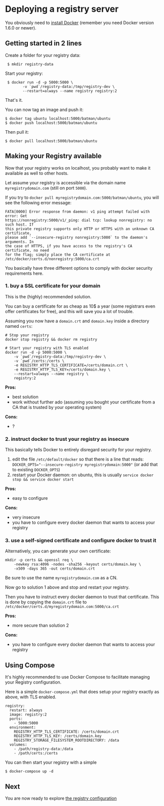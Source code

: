 <!--GITHUB
page_title: Deploying a registry server
page_description: Explains how to deploy a registry server
page_keywords: registry, service, images, repository
IGNORES-->


# Deploying a registry server

You obviously need to [install Docker](https://docs.docker.com/installation/) (remember you need Docker version 1.6.0 or newer).

## Getting started in 2 lines

Create a folder for your registry data:

     $ mkdir registry-data

Start your registry:

     $ docker run -d -p 5000:5000 \
     		-v `pwd`/registry-data:/tmp/registry-dev \
     		--restart=always --name registry registry:2

That's it.

You can now tag an image and push it:

    $ docker tag ubuntu localhost:5000/batman/ubuntu
    $ docker push localhost:5000/batman/ubuntu

Then pull it:

    $ docker pull localhost:5000/batman/ubuntu


## Making your Registry available

Now that your registry works on localhost, you probably want to make it available as well to other hosts.

Let assume your registry is accessible via the domain name `myregistrydomain.com` (still on port `5000`).

If you try to `docker pull myregistrydomain.com:5000/batman/ubuntu`, you will see the following error message:

```
FATA[0000] Error response from daemon: v1 ping attempt failed with error: Get
https://nonregistry:5000/v1/_ping: dial tcp: lookup nonregistry: no such host. If
this private registry supports only HTTP or HTTPS with an unknown CA certificate,
please add `--insecure-registry nonregistry:5000` to the daemon's arguments. In
the case of HTTPS, if you have access to the registry's CA certificate, no need
for the flag; simply place the CA certificate at /etc/docker/certs.d/nonregistry:5000/ca.crt
```

You basically have three different options to comply with docker security requirements here.

### 1. buy a SSL certificate for your domain

This is the (highly) recommended solution.

You can buy a certificate for as cheap as 10$ a year (some registrars even offer certificates for free), and this will save you a lot of trouble.

Assuming you now have a `domain.crt` and `domain.key` inside a directory named `certs`:

```
# Stop your registry
docker stop registry && docker rm registry

# Start your registry with TLS enabled
docker run -d -p 5000:5000 \
	-v `pwd`/registry-data:/tmp/registry-dev \
	-v `pwd`/certs:/certs \
	-e REGISTRY_HTTP_TLS_CERTIFICATE=/certs/domain.crt \
	-e REGISTRY_HTTP_TLS_KEY=/certs/domain.key \
	--restart=always --name registry \
	registry:2
```

**Pros:**

 - best solution
 - work without further ado (assuming you bought your certificate from a CA that is trusted by your operating system)

**Cons:**

 - ?

### 2. instruct docker to trust your registry as insecure

This basically tells Docker to entirely disregard security for your registry.

1. edit the file `/etc/default/docker` so that there is a line that reads: `DOCKER_OPTS="--insecure-registry myregistrydomain:5000"` (or add that to existing `DOCKER_OPTS`)
2. restart your Docker daemon: on ubuntu, this is usually `service docker stop && service docker start`

**Pros:**

 - easy to configure
 
**Cons:**
 
 - very insecure
 - you have to configure every docker daemon that wants to access your registry 
  
### 3. use a self-signed certificate and configure docker to trust it

Alternatively, you can generate your own certificate:

```
mkdir -p certs && openssl req \
	-newkey rsa:4096 -nodes -sha256 -keyout certs/domain.key \
	-x509 -days 365 -out certs/domain.crt
```

Be sure to use the name `myregistrydomain.com` as a CN.

Now go to solution 1 above and stop and restart your registry.

Then you have to instruct every docker daemon to trust that certificate. This is done by copying the `domain.crt` file to `/etc/docker/certs.d/myregistrydomain.com:5000/ca.crt`

**Pros:**

 - more secure than solution 2

**Cons:**

 - you have to configure every docker daemon that wants to access your registry



## Using Compose

It's highly recommended to use Docker Compose to facilitate managing your Registry configuration.

Here is a simple `docker-compose.yml` that does setup your registry exactly as above, with TLS enabled.

```
registry:
  restart: always
  image: registry:2
  ports:
    - 5000:5000
  environment:
    REGISTRY_HTTP_TLS_CERTIFICATE: /certs/domain.crt
    REGISTRY_HTTP_TLS_KEY: /certs/domain.key
    REGISTRY_STORAGE_FILESYSTEM_ROOTDIRECTORY: /data
  volumes:
    - /path/registry-data:/data
    - /path/certs:/certs
```

You can then start your registry with a simple

    $ docker-compose up -d


## Next

You are now ready to explore [the registry configuration](configuration.md)
